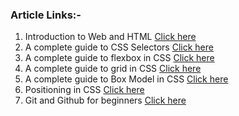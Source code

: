 ### Article Links:-
1. Introduction to Web and HTML [Click here](https://khushichauhan425.hashnode.dev/introduction-to-web-and-html)
2. A complete guide to CSS Selectors [Click here](https://khushichauhan425.hashnode.dev/a-complete-guide-to-css-selectors)
3. A complete guide to flexbox in CSS [Click here](https://khushichauhan425.hashnode.dev/a-complete-guide-to-flexbox-in-css)
4. A complete guide to grid in CSS [Click here](https://khushichauhan425.hashnode.dev/a-complete-guide-to-grid-in-css)
5. A complete guide to Box Model in CSS [Click here](https://khushichauhan425.hashnode.dev/box-model-in-css)
6. Positioning in CSS [Click here](https://khushichauhan425.hashnode.dev/positioning-in-css)
7. Git and Github for beginners [Click here](https://khushichauhan425.hashnode.dev/git-and-github-for-beginners)
